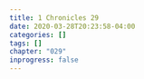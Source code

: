 ```yaml
---
title: 1 Chronicles 29
date: 2020-03-28T20:23:58-04:00
categories: []
tags: []
chapter: "029"
inprogress: false
---
```


